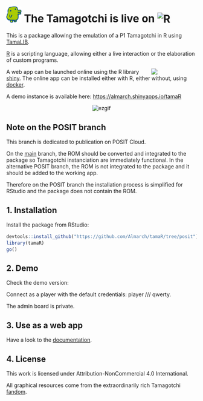 # <img src="inst/www/icon.png" alt="TaMaGoTcHi" width="40"/> The Tamagotchi is live on <img src="https://cran.r-project.org/Rlogo.svg" alt="R" width="45"/>

This is a package allowing the emulation of a P1 Tamagotchi in R using [TamaLIB](https://github.com/jcrona/tamalib).

[R](https://r-project.org) is a scripting language, allowing either a live interaction or the elaboration of custom programs.

<img src="https://upload.wikimedia.org/wikipedia/commons/e/ea/Docker_%28container_engine%29_logo_%28cropped%29.png" width="120px" align="right"/>

A web app can be launched online using the R library [shiny](https://shiny.posit.co). The online app can be installed either with R, either without, using [docker](https://docker.com).

A demo instance is available here: https://almarch.shinyapps.io/tamaR

<p align="center"><img src="https://github.com/user-attachments/assets/73957a59-64c4-4a3d-a7e6-bc7b5ac83d6f" alt = "ezgif" width="800px"/></p>


## Note on the POSIT branch

This branch is dedicated to publication on POSIT Cloud.

On the [main](https://github.com/Almarch/tamaR/tree/main) branch, the ROM should be converted and integrated to the package so Tamagotchi instanciation are immediately functional. In the alternative POSIT branch, the ROM is not integrated to the package and it should be added to the working app.

Therefore on the POSIT branch the installation process is simplified for RStudio and the package does not contain the ROM.

## 1. Installation

Install the package from RStudio:

```r
devtools::install_github("https://github.com/Almarch/tamaR/tree/posit")
library(tamaR)
go()
```

## 2. Demo

Check the demo version:

Connect as a player with the default credentials: player /// qwerty.

The admin board is private.

## 3. Use as a web app

Have a look to the [documentation](https://github.com/Almarch/tamaR/tree/main#4-use-as-a-web-app).

## 4. License 

This work is licensed under Attribution-NonCommercial 4.0 International.

All graphical resources come from the extraordinarily rich Tamagotchi [fandom](https://tamagotchi.fandom.com/wiki/Tamagotchi_(1996_Pet)).
